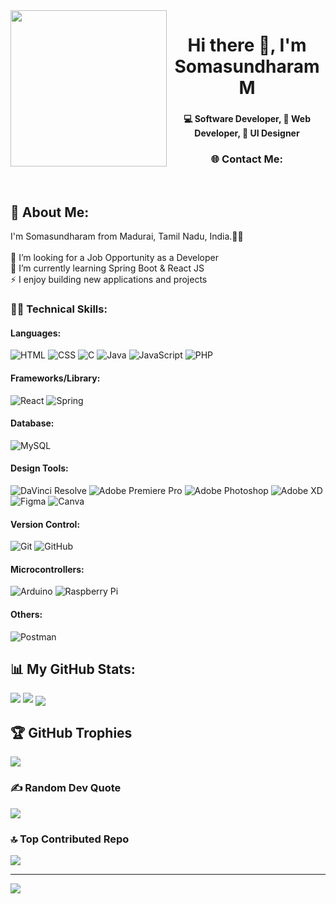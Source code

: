 <div>
   <img align="left" height="250" src="https://github.com/user-attachments/assets/dd6469df-d3ff-4217-8bd9-fd2c12eeee82"/>
</div>

##
<div>
   <h1 align="center">Hi there 👋, I'm Somasundharam M</h1>

###
   <h4 align="center">💻 Software Developer, 📇 Web Developer, 🎴 UI Designer</h4>
   
### 
   <div align="center">
      <h3 align="center">🌐 Contact Me:</h3>
      <a href="https://facebook.com/somukstew" target="_blank"><img alt="" src="https://img.shields.io/badge/Facebook-%231877F2.svg?logo=Facebook&logoColor=white" style="vertical-align:center" /></a>
      <a href="https://instagram.com/somu_kstew" target="_blank"><img alt="" src="https://img.shields.io/badge/Instagram-%23E4405F.svg?logo=Instagram&logoColor=white" style="vertical-align:center" /></a>
      <a href="https://linkedin.com/in/somu-kstew" target="_blank"><img alt="" src="https://img.shields.io/badge/LinkedIn-%230077B5.svg?logo=linkedin&logoColor=white" style="vertical-align:center" /></a>
      <a href="mailto:somukstew@gmail.com" target="_blank"><img alt="" src="https://img.shields.io/badge/Email-D14836?logo=gmail&logoColor=white" style="vertical-align:center" /></a>
   </div>
</div>
<!--
**somuberlin/somuberlin** is a ✨ _special_ ✨ repository because its `README.md` (this file) appears on your GitHub profile.
Here are some ideas to get you started:
- 🔭 I’m currently working on ...
- 🌱 I’m currently learning ...
- 👯 I’m looking to collaborate on ...
- 🤔 I’m looking for help with ...
- 💬 Ask me about ...
- 📫 How to reach me: ...
- 😄 Pronouns: ...
- ⚡ Fun fact: ...
-->

## 💫 About Me:
I'm Somasundharam from Madurai, Tamil Nadu, India.👨‍💻<br><br>🔭 I’m looking for a Job Opportunity as a Developer<br>🌱 I’m currently learning Spring Boot & React JS<br>⚡ I enjoy building new applications and projects

### 👨‍💻 Technical Skills:

#### Languages:
![HTML](https://img.shields.io/badge/HTML-%23E34F26.svg?style=flat&logo=html5&logoColor=white) ![CSS](https://img.shields.io/badge/CSS-%231572B6.svg?style=flat&logo=CSS&logoColor=white) ![C](https://img.shields.io/badge/-%2300599C.svg?style=flat&logo=C&logoColor=white)  ![Java](https://img.shields.io/badge/Java-%23ED8B00.svg?style=flat&logo=openjdk&logoColor=white) ![JavaScript](https://img.shields.io/badge/JavaScript-%23323330.svg?style=flat&logo=javascript&logoColor=%23F7DF1E) ![PHP](https://img.shields.io/badge/PHP-%23777BB4.svg?style=flat&logo=php&logoColor=white) 

#### Frameworks/Library:
![React](https://img.shields.io/badge/React-%2320232a.svg?style=flat&logo=react&logoColor=%2361DAFB) ![Spring](https://img.shields.io/badge/SpringBoot-%236DB33F.svg?style=flat&logo=spring&logoColor=white) 

#### Database:
![MySQL](https://img.shields.io/badge/MySQL-4479A1.svg?style=flat&logo=mysql&logoColor=white) 

#### Design Tools:
![DaVinci Resolve](https://img.shields.io/badge/DaVinci%20Resolve-FF00AD.svg?style=flat&logo=DaVinciResolve&logoColor=white) ![Adobe Premiere Pro](https://img.shields.io/badge/Adobe%20Premiere%20Pro-9006BA.svg?style=flat&logo=Adobe%20PremierePro&logoColor=white) ![Adobe Photoshop](https://img.shields.io/badge/Adobe%20PhotoShop-2607B0.svg?style=flat&logo=adobephotoshop&logoColor=white) ![Adobe XD](https://img.shields.io/badge/Adobe%20XD-FF00EA?style=flat&logo=AdobeXD&logoColor=#FF61F6) ![Figma](https://img.shields.io/badge/Figma-%23F24E1E.svg?style=flat&logo=figma&logoColor=white) ![Canva](https://img.shields.io/badge/Canva-%2300C4CC.svg?style=flat&logo=Canva&logoColor=white) 

#### Version Control:
![Git](https://img.shields.io/badge/Git-%23F05033.svg?style=flat&logo=git&logoColor=white) ![GitHub](https://img.shields.io/badge/GitHub-%23121011.svg?style=flat&logo=github&logoColor=white) 

#### Microcontrollers:
![Arduino](https://img.shields.io/badge/-Arduino-00979D?style=flat&logo=Arduino&logoColor=white) ![Raspberry Pi](https://img.shields.io/badge/-Raspberry%20Pi-C51A4A?style=flat&logo=Raspberry-Pi) 

#### Others:
![Postman](https://img.shields.io/badge/Postman-FF6C37?style=flat&logo=postman&logoColor=white)

## 📊 My GitHub Stats:
![](https://github-readme-stats.vercel.app/api?username=somuberlin&theme=dark&hide_border=true&include_all_commits=true&count_private=false)
![](https://github-readme-stats.vercel.app/api/top-langs/?username=somuberlin&theme=dark&hide_border=true&include_all_commits=true&count_private=false&layout=compact)
<img align="center" src="https://nirzak-streak-stats.vercel.app/?user=somuberlin&theme=dark&hide_border=true"/>


## 🏆 GitHub Trophies
![](https://github-profile-trophy.vercel.app/?username=somuberlin&theme=radical&no-frame=true&no-bg=true&margin-w=4)

### ✍️ Random Dev Quote
![](https://quotes-github-readme.vercel.app/api?type=horizontal&theme=gruvbox)

### 🔝 Top Contributed Repo
![](https://github-contributor-stats.vercel.app/api?username=somuberlin&limit=5&theme=dark&combine_all_yearly_contributions=true)

---
[![](https://visitcount.itsvg.in/api?id=somuberlin&icon=1&color=0)](https://visitcount.itsvg.in)

<!-- Proudly created with GPRM ( https://gprm.itsvg.in ) -->
